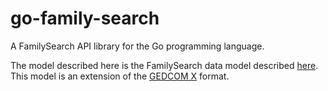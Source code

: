 go-family-search
================

A FamilySearch API library for the Go programming language.

The model described here is the FamilySearch data model described [here](https://familysearch.org/developers/docs/api/fs_json).
This model is an extension of the [GEDCOM X](https://github.com/FamilySearch/gedcomx/blob/master/specifications/json-format-specification.md)
format.
